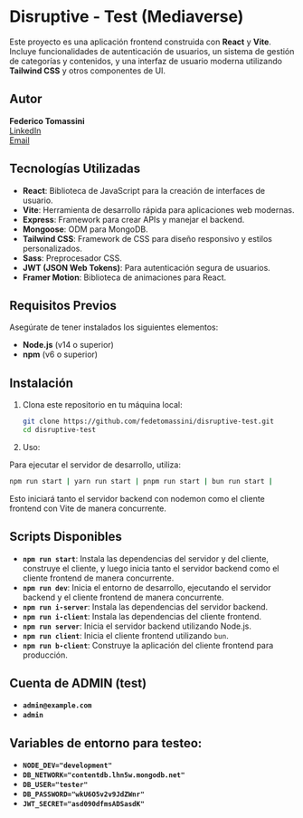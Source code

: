 # Disruptive - Test (Mediaverse)

Este proyecto es una aplicación frontend construida con **React** y **Vite**. Incluye funcionalidades de autenticación de usuarios, un sistema de gestión de categorías y contenidos, y una interfaz de usuario moderna utilizando **Tailwind CSS** y otros componentes de UI.

## Autor

**Federico Tomassini**  
[LinkedIn](https://www.linkedin.com/in/fedetomassini/)  
[Email](mailto:fedetomassini.dev@gmail.com)

## Tecnologías Utilizadas

- **React**: Biblioteca de JavaScript para la creación de interfaces de usuario.
- **Vite**: Herramienta de desarrollo rápida para aplicaciones web modernas.
- **Express**: Framework para crear APIs y manejar el backend.
- **Mongoose**: ODM para MongoDB.
- **Tailwind CSS**: Framework de CSS para diseño responsivo y estilos personalizados.
- **Sass**: Preprocesador CSS.
- **JWT (JSON Web Tokens)**: Para autenticación segura de usuarios.
- **Framer Motion**: Biblioteca de animaciones para React.

## Requisitos Previos

Asegúrate de tener instalados los siguientes elementos:

- **Node.js** (v14 o superior)
- **npm** (v6 o superior)

## Instalación

1. Clona este repositorio en tu máquina local:

   ```bash
   git clone https://github.com/fedetomassini/disruptive-test.git
   cd disruptive-test
   ```

2. Uso:

Para ejecutar el servidor de desarrollo, utiliza:

```bash
npm run start | yarn run start | pnpm run start | bun run start |
```

Esto iniciará tanto el servidor backend con nodemon como el cliente frontend con Vite de manera concurrente.

## Scripts Disponibles

- **`npm run start`**: Instala las dependencias del servidor y del cliente, construye el cliente, y luego inicia tanto el servidor backend como el cliente frontend de manera concurrente.
- **`npm run dev`**: Inicia el entorno de desarrollo, ejecutando el servidor backend y el cliente frontend de manera concurrente.
- **`npm run i-server`**: Instala las dependencias del servidor backend.
- **`npm run i-client`**: Instala las dependencias del cliente frontend.
- **`npm run server`**: Inicia el servidor backend utilizando Node.js.
- **`npm run client`**: Inicia el cliente frontend utilizando `bun`.
- **`npm run b-client`**: Construye la aplicación del cliente frontend para producción.

## Cuenta de ADMIN (test)

- **`admin@example.com`**
- **`admin`**

## Variables de entorno para testeo:

- **`NODE_DEV="development"`**
- **`DB_NETWORK="contentdb.lhn5w.mongodb.net"`**
- **`DB_USER="tester"`**
- **`DB_PASSWORD="wkU6O5v2v9JdZWnr"`**
- **`JWT_SECRET="asd090dfmsADSasdK"`**
